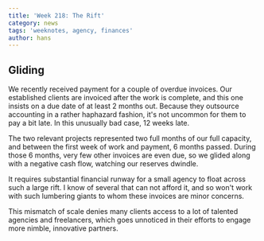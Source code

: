 ```yaml
---
title: 'Week 218: The Rift'
category: news
tags: 'weeknotes, agency, finances'
author: hans
---
```


## Gliding

We recently received payment for a couple of overdue invoices. Our established clients are invoiced after the work is complete, and this one insists on a due date of at least 2 months out. Because they outsource accounting in a rather haphazard fashion, it's not uncommon for them to pay a bit late. In this unusually bad case, 12 weeks late.

The two relevant projects represented two full months of our full capacity, and between the first week of work and payment, 6 months passed. During those 6 months, very few other invoices are even due, so we glided along with a negative cash flow, watching our reserves dwindle.

It requires substantial financial runway for a small agency to float across such a large rift. I know of several that can not afford it, and so won't work with such lumbering giants to whom these invoices are minor concerns.

This mismatch of scale denies many clients access to a lot of talented agencies and freelancers, which goes unnoticed in their efforts to engage more nimble, innovative partners.
